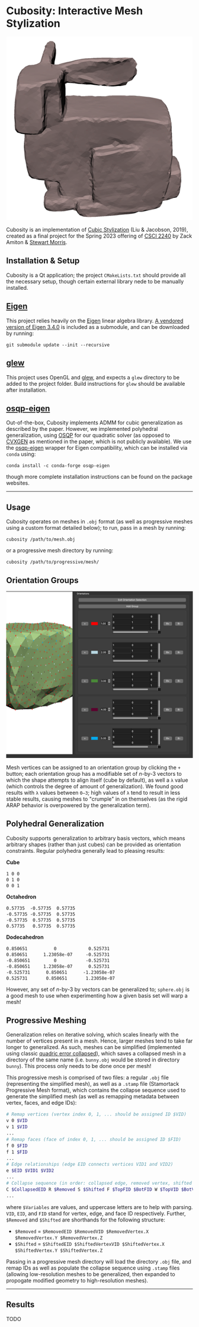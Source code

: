 # Cubosity: Interactive Mesh Stylization

![](./images/README/cube-bunny.png)

Cubosity is an implementation of [Cubic Stylization](https://www.dgp.toronto.edu/projects/cubic-stylization/) (Liu & Jacobson, 2019), created as a final project for the Spring 2023 offering of [CSCI 2240](https://cs2240.graphics/) by Zack Amiton & [Stewart Morris](https://github.com/stew2003).

## **Installation & Setup**

Cubosity is a Qt application; the project `CMakeLists.txt` should provide all the necessary setup, though certain external library nede to be manually installed.

## <u>Eigen</u>

This project relies heavily on the [Eigen](http://eigen.tuxfamily.org/) linear algebra library. [A vendored version of Eigen 3.4.0](https://github.com/brown-cs-224/Eigen) is included as a submodule, and can be downloaded by running:

``` 
git submodule update --init --recursive
```

## <u>glew</u>

This project uses OpenGL and [glew](https://glew.sourceforge.net/), and expects a `glew` directory to be added to the project folder. Build instructions for `glew` should be available after installation.

## <u>osqp-eigen</u>

Out-of-the-box, Cubosity implements ADMM for cubic generalization as described by the paper. However, we implemented polyhedral generalization, using [OSQP](https://osqp.org/docs/) for our quadratic solver (as opposed to [CVXGEN](https://cvxgen.com/docs/index.html) as mentioned in the paper, which is not publicly available). We use the [osqp-eigen](https://github.com/robotology/osqp-eigen) wrapper for Eigen compatibility, which can be installed via `conda` using:

```
conda install -c conda-forge osqp-eigen
```

though more complete installation instructions can be found on the package websites. 

<hr>

## **Usage**

Cubosity operates on meshes in `.obj` format (as well as progressive meshes using a custom format detailed below); to run, pass in a mesh by running:

```
cubosity /path/to/mesh.obj
```

or a progressive mesh directory by running:

```
cubosity /path/to/progressive/mesh/
```

## Orientation Groups

![](./images/README/orientation-groups.png)

Mesh vertices can be assigned to an orientation group by clicking the `+` button; each orientation group has a modifiable set of _n_-by-3 vectors to which the shape attempts to align itself (cube by default), as well a `λ` value (which controls the degree of amount of generalization). We found good results with `λ` values between `0–3`; high values of `λ` tend to result in less stable results, causing meshes to "crumple" in on themselves (as the rigid ARAP behavior is overpowered by the generalization term).

## Polyhedral Generalization

Cubosity supports generalization to arbitrary basis vectors, which means arbitrary shapes (rather than just cubes) can be provided as orientation constraints. Regular polyhedra generally lead to pleasing results:

**Cube**

```
1 0 0 
0 1 0
0 0 1
```

**Octahedron**

```
0.57735  -0.57735  0.57735
-0.57735 -0.57735  0.57735
-0.57735  0.57735  0.57735
0.57735   0.57735  0.57735
```

**Dodecahedron**

```
0.850651          0            0.525731
0.850651      1.23058e-07     -0.525731
-0.850651         0           -0.525731
-0.850651     1.23058e-07      0.525731
-0.525731      0.850651      -1.23058e-07
0.525731       0.850651       1.23058e-07
```

However, any set of _n_-by-3 by vectors can be generalized to; `sphere.obj` is a good mesh to use when experimenting how a given basis set will warp a mesh!


## Progressive Meshing

Generalization relies on iterative solving, which scales linearly with the number of vertices present in a mesh. Hence, larger meshes tend to take far longer to generalized. As such, meshes can be simplified (implemented using classic [quadric error collapsed](https://www.cs.cmu.edu/~./garland/Papers/quadric2.pdf)), which saves a collapsed mesh in a directory of the same name (i.e. `bunny.obj` would be stored in directory `bunny`). This process only needs to be done once per mesh!

This progressive mesh is comprised of two files: a regular `.obj` file (representing the simplified mesh), as well as a `.stamp` file (Stamortack Progressive Mesh format), which contains the collapse sequence used to generate the simplified mesh (as well as remapping metadata between vertex, faces, and edge IDs):

```bash
# Remap vertices (vertex index 0, 1, ... should be assigned ID $VID)
v 0 $VID
v 1 $VID
...
# Remap faces (face of index 0, 1, ... should be assigned ID $FID)
f 0 $FID
f 1 $FID
...
# Edge relationships (edge EID connects vertices VID1 and VID2)
e $EID $VID1 $VID2
...
# Collapse sequence (in order: collapsed edge, removed vertex, shifted vertex, removed faces, wing vertices, neighbor edges, affine matrix, neighbor order)
C $CollapsedEID R $Removed S $Shifted F $TopFID $BotFID W $TopVID $BotVID N $NeighborEID0 ... $NeighborEIDM A $C00 $C10 $C20 ... $C0N $C1N $C2N O $NeighborVID0 ... $NeighborVIDN
...
```
where `$Variables` are values, and uppercase letters are to help with parsing. `VID`, `EID`, and `FID` stand for vertex, edge, and face ID respectively. Further, `$Removed` and `$Shifted` are shorthands for the following structure:

- `$Removed` = `$RemovedEID $RemovedVID $RemovedVertex.X $RemovedVertex.Y $RemovedVertex.Z`
- `$Shifted` = `$ShiftedEID $ShiftedVertexVID $ShiftedVertex.X $ShiftedVertex.Y $ShiftedVertex.Z`

Passing in a progressive mesh directory will load the directory `.obj` file, and remap IDs as well as populate the collapse sequence using `.stamp` files (allowing low-resolution meshes to be generalized, then expanded to propogate modified geometry to high-resolution meshes).

<hr>

## Results

TODO
